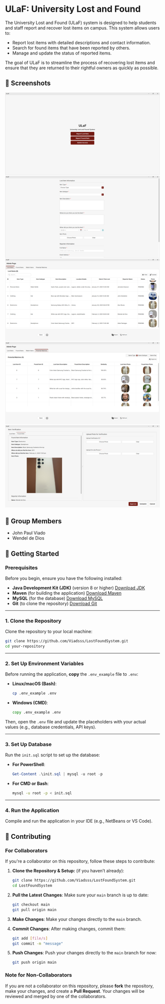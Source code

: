# ULaF: University Lost and Found

The University Lost and Found (ULaF) system is designed to help students and staff report and recover lost items on campus. This system allows users to:

- Report lost items with detailed descriptions and contact information.
- Search for found items that have been reported by others.
- Manage and update the status of reported items.

The goal of ULaF is to streamline the process of recovering lost items and ensure that they are returned to their rightful owners as quickly as possible.

## 📸 Screenshots

![Landing Page](screenshots/landing_page.png)
![Lost Item Page](screenshots/lost_item_page.png)
![Admin Page - Lost Item Table](screenshots/admin_page-lost.png)
![Admin Page - Potential Match Table](screenshots/admin_page-potential.png)
![Verification Page](screenshots/verification_page.png)

## 👥 Group Members

- John Paul Viado
- Wendel de Dios

## 🚀 Getting Started

### Prerequisites

Before you begin, ensure you have the following installed:

- **Java Development Kit (JDK)** (version 8 or higher) [Download JDK](https://www.oracle.com/java/technologies/downloads/#jdk23-windows)
- **Maven** (for building the application) [Download Maven](https://maven.apache.org/download.cgi?.)
- **MySQL** (for the database) [Download MySQL](https://dev.mysql.com/downloads/installer/)
- **Git** (to clone the repository) [Download Git](https://git-scm.com/downloads)

---

### 1. Clone the Repository

Clone the repository to your local machine:

```bash
git clone https://github.com/Viadsss/LostFoundSystem.git
cd your-repository
```

---

### 2. Set Up Environment Variables

Before running the application, **copy** the `.env_example` file to `.env`:

- **Linux/macOS (Bash)**:

  ```bash
  cp .env_example .env
  ```

- **Windows (CMD)**:

  ```cmd
  copy .env_example .env
  ```

Then, open the `.env` file and update the placeholders with your actual values (e.g., database credentials, API keys).

---

### 3. Set Up Database

Run the `init.sql` script to set up the database:

- **For PowerShell**:

  ```powershell
  Get-Content .\init.sql | mysql -u root -p
  ```

- **For CMD or Bash**:

  ```bash
  mysql -u root -p < init.sql
  ```

---

### 4. Run the Application

Compile and run the application in your IDE (e.g., NetBeans or VS Code).

## 🤝 Contributing

### For Collaborators

If you're a collaborator on this repository, follow these steps to contribute:

1. **Clone the Repository & Setup:** (if you haven’t already):

   ```bash
   git clone https://github.com/Viadsss/LostFoundSystem.git
   cd LostFoundSystem
   ```

2. **Pull the Latest Changes**:
   Make sure your `main` branch is up to date:

   ```bash
   git checkout main
   git pull origin main
   ```

3. **Make Changes**:
   Make your changes directly to the `main` branch.

4. **Commit Changes**:
   After making changes, commit them:

   ```bash
   git add [file/s]
   git commit -m "message"
   ```

5. **Push Changes**:
   Push your changes directly to the `main` branch for now:

   ```bash
   git push origin main
   ```

### Note for Non-Collaborators

If you are not a collaborator on this repository, please **fork** the repository, make your changes, and create a **Pull Request**. Your changes will be reviewed and merged by one of the collaborators.
